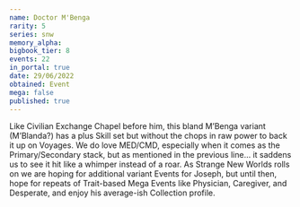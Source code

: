 ```yaml
---
name: Doctor M'Benga
rarity: 5
series: snw
memory_alpha:
bigbook_tier: 8
events: 22
in_portal: true
date: 29/06/2022
obtained: Event
mega: false
published: true
---
```


Like Civilian Exchange Chapel before him, this bland M’Benga variant (M’Blanda?) has a plus Skill set but without the chops in raw power to back it up on Voyages. We do love MED/CMD, especially when it comes as the Primary/Secondary stack, but as mentioned in the previous line… it saddens us to see it hit like a whimper instead of a roar. As Strange New Worlds rolls on we are hoping for additional variant Events for Joseph, but until then, hope for repeats of Trait-based Mega Events like Physician, Caregiver, and Desperate, and enjoy his average-ish Collection profile.
